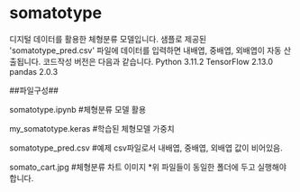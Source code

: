# somatotype
디지털 데이터를 활용한 체형분류 모델입니다. 샘플로 제공된 'somatotype_pred.csv' 파일에 데이터를 입력하면 내배엽, 중배엽, 외배엽이 자동 산출됩니다. 코드작성 버전은 다음과 같습니다. Python 3.11.2 TensorFlow 2.13.0 pandas 2.0.3


##파일구성##

somatotype.ipynb #체형분류 모델 활용

my_somatotype.keras #학습된 체형모델 가중치

somatotype_pred.csv #예제 csv파일로서 내배엽, 중배엽, 외배엽 값이 비어있음.

somato_cart.jpg #체형분류 차트 이미지 *위 파일들이 동일한 폴더에 두고 실행해야 합니다.
